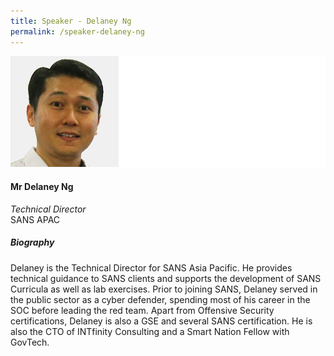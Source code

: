 ```yaml
---
title: Speaker - Delaney Ng
permalink: /speaker-delaney-ng
---
```

![Delaney Ng](/images/speakers/Ng-Delaney.jpg)

#### **Mr Delaney Ng**

*Technical Director*  
SANS APAC

##### **Biography**

Delaney is the Technical Director for SANS Asia Pacific. He provides technical guidance to SANS clients and supports the development of SANS Curricula as well as lab exercises. Prior to joining SANS, Delaney served in the public sector as a cyber defender, spending most of his career in the SOC before leading the red team. Apart from Offensive Security certifications, Delaney is also a GSE and several SANS certification. He is also the CTO of INTfinity Consulting and a Smart Nation Fellow with GovTech.